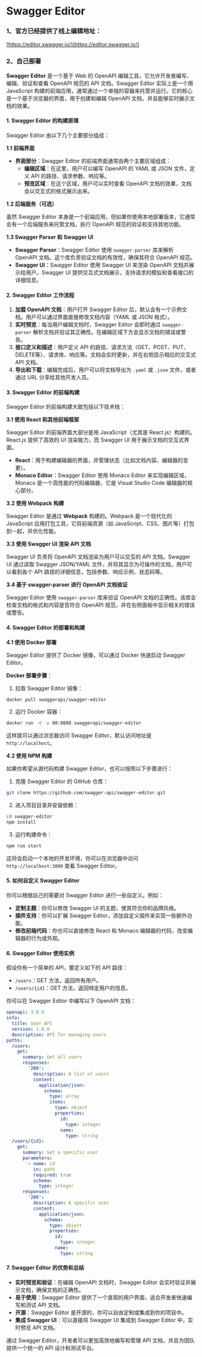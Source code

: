 # Swagger Editor

### 1、官方已经提供了线上编辑地址：

&#x20;[https://editor.swagger.io/](https://editor.swagger.io/)



### 2、自己部署

**Swagger Editor** 是一个基于 Web 的 OpenAPI 编辑工具，它允许开发者编写、编辑、验证和查看 OpenAPI 规范的 API 文档。Swagger Editor 实际上是一个用 JavaScript 构建的前端应用，通常通过一个单独的容器来托管并运行。它的核心是一个基于浏览器的界面，用于创建和编辑 OpenAPI 文档，并且能够实时展示文档的效果。

#### 1. Swagger Editor 的构建原理

Swagger Editor 由以下几个主要部分组成：

**1.1 前端界面**

* **界面部分**：Swagger Editor 的前端界面通常由两个主要区域组成：
  * **编辑区域**：在这里，用户可以编写 OpenAPI 的 YAML 或 JSON 文件，定义 API 的路径、请求参数、响应等。
  * **预览区域**：在这个区域，用户可以实时查看 OpenAPI 文档的效果，文档会以交互式的格式展示出来。

**1.2 后端服务（可选）**

虽然 Swagger Editor 本身是一个前端应用，但如果你使用本地部署版本，它通常会有一个后端服务来托管文档，执行 OpenAPI 规范的验证和支持其他功能。

**1.3 Swagger Parser 和 Swagger UI**

* **Swagger Parser**：Swagger Editor 使用 `swagger-parser` 库来解析 OpenAPI 文档。这个库负责验证文档的有效性，确保其符合 OpenAPI 规范。
* **Swagger UI**：Swagger Editor 使用 Swagger UI 来渲染 OpenAPI 文档并展示给用户。Swagger UI 提供交互式文档展示，支持请求的模拟和查看接口的详细信息。

#### 2. Swagger Editor 工作流程

1. **加载 OpenAPI 文档**：用户打开 Swagger Editor 后，默认会有一个示例文档。用户可以通过界面直接修改文档内容（YAML 或 JSON 格式）。
2. **实时预览**：每当用户编辑文档时，Swagger Editor 会即时通过 `swagger-parser` 解析文档并验证其正确性。在编辑区域下方会显示文档的错误或警告。
3. **接口定义和描述**：用户定义 API 的路径、请求方法（GET、POST、PUT、DELETE等）、请求体、响应等。文档会实时更新，并在右侧显示相应的交互式 API 文档。
4. **导出和下载**：编辑完成后，用户可以将文档导出为 `.yaml` 或 `.json` 文件，或者通过 URL 分享给其他开发人员。

#### 3. Swagger Editor 的前端构建

Swagger Editor 的前端构建大致包括以下技术栈：

**3.1 使用 React 和其他前端框架**

Swagger Editor 的前端界面大部分是用 JavaScript（尤其是 React.js）构建的。React.js 提供了高效的 UI 渲染能力，而 Swagger UI 用于展示文档的交互式界面。

* **React**：用于构建编辑器的界面，并管理状态（比如文档内容、编辑器的变更）。
* **Monaco Editor**：Swagger Editor 使用 Monaco Editor 来实现编辑区域，Monaco 是一个高性能的代码编辑器，它是 Visual Studio Code 编辑器的核心部分。

**3.2 使用 Webpack 构建**

Swagger Editor 是通过 **Webpack** 构建的。Webpack 是一个现代化的 JavaScript 应用打包工具，它将前端资源（如 JavaScript、CSS、图片等）打包到一起，并优化性能。

**3.3 使用 Swagger UI 渲染 API 文档**

Swagger UI 负责将 OpenAPI 文档渲染为用户可以交互的 API 文档。Swagger UI 通过读取 Swagger JSON/YAML 文件，并将其显示为可操作的文档，用户可以看到各个 API 路径的详细信息，包括参数、响应示例、状态码等。

**3.4 基于 swagger-parser 进行 OpenAPI 文档验证**

Swagger Editor 使用 `swagger-parser` 库来验证 OpenAPI 文档的正确性。该库会检查文档的格式和内容是否符合 OpenAPI 规范，并在右侧面板中显示相关的错误或警告。

#### 4. Swagger Editor 的部署和构建

**4.1 使用 Docker 部署**

Swagger Editor 提供了 Docker 镜像，可以通过 Docker 快速启动 Swagger Editor。

**Docker 部署步骤**：

1. 拉取 Swagger Editor 镜像：

```bash
docker pull swaggerapi/swagger-editor
```

2. 运行 Docker 容器：

```bash
docker run -d -p 80:8080 swaggerapi/swagger-editor
```

这样就可以通过浏览器访问 Swagger Editor，默认访问地址是 `http://localhost`。

**4.2 使用 NPM 构建**

如果你希望从源代码构建 Swagger Editor，也可以按照以下步骤进行：

1. 克隆 Swagger Editor 的 GitHub 仓库：

```bash
git clone https://github.com/swagger-api/swagger-editor.git
```

2. 进入项目目录并安装依赖：

```bash
cd swagger-editor
npm install
```

3. 运行构建命令：

```bash
npm run start
```

这将会启动一个本地的开发环境，你可以在浏览器中访问 `http://localhost:3000` 查看 Swagger Editor。

#### 5. 如何自定义 Swagger Editor

你可以根据自己的需要对 Swagger Editor 进行一些自定义。例如：

* **定制主题**：你可以修改 Swagger UI 的主题，使其符合你的品牌风格。
* **插件支持**：你可以扩展 Swagger Editor，添加自定义插件来实现一些额外功能。
* **修改前端代码**：你也可以直接修改 React 和 Monaco 编辑器的代码，改变编辑器的行为或外观。

#### 6. Swagger Editor 使用实例

假设你有一个简单的 API，要定义如下的 API 路径：

* `/users`：GET 方法，返回所有用户。
* `/users/{id}`：GET 方法，返回特定用户的信息。

你可以在 Swagger Editor 中编写以下 OpenAPI 文档：

```yaml
openapi: 3.0.0
info:
  title: User API
  version: 1.0.0
  description: API for managing users
paths:
  /users:
    get:
      summary: Get all users
      responses:
        '200':
          description: A list of users
          content:
            application/json:
              schema:
                type: array
                items:
                  type: object
                  properties:
                    id:
                      type: integer
                    name:
                      type: string
  /users/{id}:
    get:
      summary: Get a specific user
      parameters:
        - name: id
          in: path
          required: true
          schema:
            type: integer
      responses:
        '200':
          description: A specific user
          content:
            application/json:
              schema:
                type: object
                properties:
                  id:
                    type: integer
                  name:
                    type: string
```

#### 7. Swagger Editor 的优势和总结

* **实时预览和验证**：在编辑 OpenAPI 文档时，Swagger Editor 会实时验证并展示文档，确保文档的正确性。
* **易于使用**：Swagger Editor 提供了一个直观的用户界面，适合开发者快速编写和测试 API 文档。
* **开源**：Swagger Editor 是开源的，你可以自由定制或集成到你的项目中。
* **集成 Swagger UI**：可以直接将 Swagger UI 集成到 Swagger Editor 中，实时预览 API 文档。

通过 Swagger Editor，开发者可以更加高效地编写和管理 API 文档，并且为团队提供一个统一的 API 设计和测试平台。



